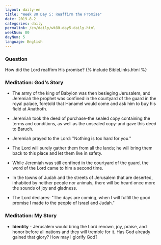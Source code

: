 ```yaml
---
layout: daily-en
title: "Week 80 Day 5: Reaffirm the Promise"
date: 2019-8-2 
categories: daily
permalink: /en/daily/wk80-day5-daily.html
weekNum: 80
dayNum: 5
language: English
---
```


### Question     
How did the Lord reaffirm His promise?
{% include BibleLinks.html %} 

### Meditation: God's Story   
+ The army of the king of Babylon was then besieging Jerusalem, and Jeremiah the prophet was confined in the courtyard of the guard in the royal palace, foretold that Hanamel would come and ask him to buy his field at Anathoth. 

+ Jeremiah took the deed of purchase-the sealed copy containing the terms and conditions, as well as the unsealed copy-and gave this deed to Baruch. 

+ Jeremiah prayed to the Lord: "Nothing is too hard for you." 

+ The Lord will surely gather them from all the lands; he will bring them back to this place and let them live in safety. 

+ While Jeremiah was still confined in the courtyard of the guard, the word of the Lord came to him a second time. 

+ In the towns of Judah and the streets of Jerusalem that are deserted, inhabited by neither people nor animals, there will be heard once more the sounds of joy and gladness. 

+ The Lord declares: "The days are coming, when I will fulfill the good promise I made to the people of Israel and Judah." 

### Meditation: My Story   
+ **Identity** - Jerusalem would bring the Lord renown, joy, praise, and honor before all nations and they will tremble for it. Has God already gained that glory? How may I glorify God?
